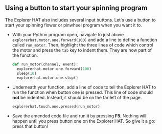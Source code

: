 ## Using a button to start your spinning program

The Explorer HAT also includes several input buttons. Let's use a button to start your spinning flower or pinwheel program when you want it to.

- With your Python program open, navigate to just above `explorerhat.motor.one.forward(100)` and add a line to define a function called `run_motor`. Then, highlight the three lines of code which control the motor and press the `tab` key to indent them. They are now part of the function.

    ```python
    def run_motor(channel, event):
      explorerhat.motor.one.forward(100)
      sleep(10)
      explorerhat.motor.one.stop()
    ```
- Underneath your function, add a line of code to tell the Explorer HAT to run the function when button one is pressed. This line of code should **not** be indented. Instead, it should be on the far left of the page.

  ```python
  explorerhat.touch.one.pressed(run_motor)
  ```

- Save the amended code file and run it by pressing **F5**. Nothing will happen until you press button one on the Explorer HAT. So give it a go: press that button!

